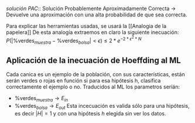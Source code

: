 *solución PAC*:: Solución  Probablemente Aproximadamente Correcta -> Devuelve una aproximación con una alta probabilidad de que sea correcta.

Para explicar las herramientas usadas, se usará la [[Analogia de la papelera]]
De esta analogía extraemos en claro la siguiente inecuación: $P(|\%\text{verdes}_{muestra} - \%\text{verdes}_{bolsa}| < \epsilon) \leq 2*e^{-2*\epsilon^2*N}$
## Aplicación de la inecuación de Hoeffding al ML
Cada canica es un ejemplo de la población, con sus características, están serán verdes o rojas en función si para esa hipótesis h, clasifica correctamente el ejemplo o no.
Traducidos al ML los parametros seríán:
- $\%\text{verdes}_{muestra} \rightarrow E_{in}$  
- $\%\text{verdes}_{bolsa} \rightarrow E_{out}$
Esta incecuación es valida sólo para una hipótesis, es decir $|H|=1$ y con una hipótesis $h$ elegida sin ver los datos.
